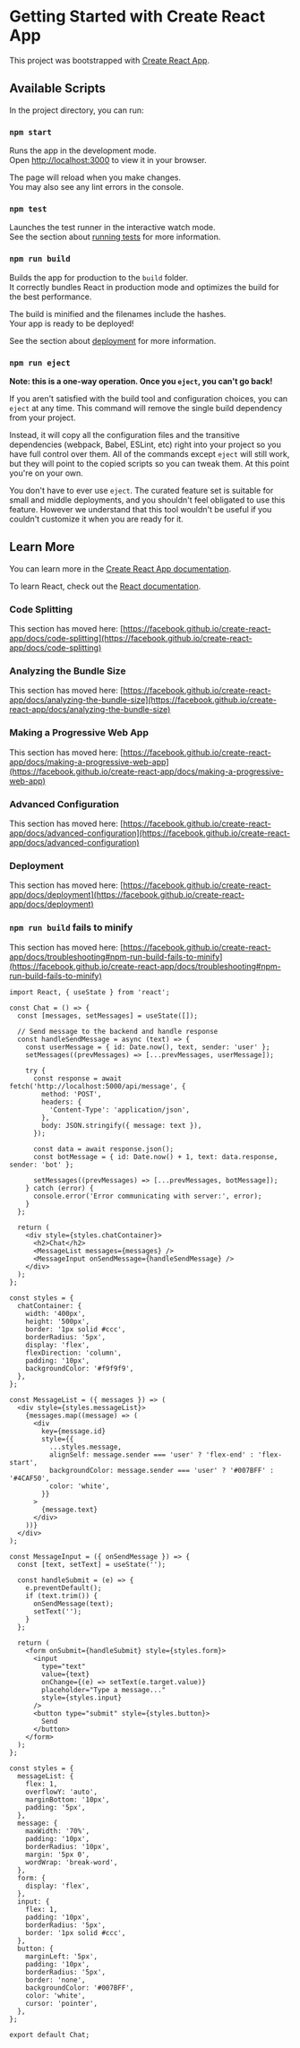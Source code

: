 # Getting Started with Create React App

This project was bootstrapped with [Create React App](https://github.com/facebook/create-react-app).

## Available Scripts

In the project directory, you can run:

### `npm start`

Runs the app in the development mode.\
Open [http://localhost:3000](http://localhost:3000) to view it in your browser.

The page will reload when you make changes.\
You may also see any lint errors in the console.

### `npm test`

Launches the test runner in the interactive watch mode.\
See the section about [running tests](https://facebook.github.io/create-react-app/docs/running-tests) for more information.

### `npm run build`

Builds the app for production to the `build` folder.\
It correctly bundles React in production mode and optimizes the build for the best performance.

The build is minified and the filenames include the hashes.\
Your app is ready to be deployed!

See the section about [deployment](https://facebook.github.io/create-react-app/docs/deployment) for more information.

### `npm run eject`

**Note: this is a one-way operation. Once you `eject`, you can't go back!**

If you aren't satisfied with the build tool and configuration choices, you can `eject` at any time. This command will remove the single build dependency from your project.

Instead, it will copy all the configuration files and the transitive dependencies (webpack, Babel, ESLint, etc) right into your project so you have full control over them. All of the commands except `eject` will still work, but they will point to the copied scripts so you can tweak them. At this point you're on your own.

You don't have to ever use `eject`. The curated feature set is suitable for small and middle deployments, and you shouldn't feel obligated to use this feature. However we understand that this tool wouldn't be useful if you couldn't customize it when you are ready for it.

## Learn More

You can learn more in the [Create React App documentation](https://facebook.github.io/create-react-app/docs/getting-started).

To learn React, check out the [React documentation](https://reactjs.org/).

### Code Splitting

This section has moved here: [https://facebook.github.io/create-react-app/docs/code-splitting](https://facebook.github.io/create-react-app/docs/code-splitting)

### Analyzing the Bundle Size

This section has moved here: [https://facebook.github.io/create-react-app/docs/analyzing-the-bundle-size](https://facebook.github.io/create-react-app/docs/analyzing-the-bundle-size)

### Making a Progressive Web App

This section has moved here: [https://facebook.github.io/create-react-app/docs/making-a-progressive-web-app](https://facebook.github.io/create-react-app/docs/making-a-progressive-web-app)

### Advanced Configuration

This section has moved here: [https://facebook.github.io/create-react-app/docs/advanced-configuration](https://facebook.github.io/create-react-app/docs/advanced-configuration)

### Deployment

This section has moved here: [https://facebook.github.io/create-react-app/docs/deployment](https://facebook.github.io/create-react-app/docs/deployment)

### `npm run build` fails to minify

This section has moved here: [https://facebook.github.io/create-react-app/docs/troubleshooting#npm-run-build-fails-to-minify](https://facebook.github.io/create-react-app/docs/troubleshooting#npm-run-build-fails-to-minify)

```
import React, { useState } from 'react';

const Chat = () => {
  const [messages, setMessages] = useState([]);

  // Send message to the backend and handle response
  const handleSendMessage = async (text) => {
    const userMessage = { id: Date.now(), text, sender: 'user' };
    setMessages((prevMessages) => [...prevMessages, userMessage]);

    try {
      const response = await fetch('http://localhost:5000/api/message', {
        method: 'POST',
        headers: {
          'Content-Type': 'application/json',
        },
        body: JSON.stringify({ message: text }),
      });

      const data = await response.json();
      const botMessage = { id: Date.now() + 1, text: data.response, sender: 'bot' };

      setMessages((prevMessages) => [...prevMessages, botMessage]);
    } catch (error) {
      console.error('Error communicating with server:', error);
    }
  };

  return (
    <div style={styles.chatContainer}>
      <h2>Chat</h2>
      <MessageList messages={messages} />
      <MessageInput onSendMessage={handleSendMessage} />
    </div>
  );
};

const styles = {
  chatContainer: {
    width: '400px',
    height: '500px',
    border: '1px solid #ccc',
    borderRadius: '5px',
    display: 'flex',
    flexDirection: 'column',
    padding: '10px',
    backgroundColor: '#f9f9f9',
  },
};

const MessageList = ({ messages }) => (
  <div style={styles.messageList}>
    {messages.map((message) => (
      <div
        key={message.id}
        style={{
          ...styles.message,
          alignSelf: message.sender === 'user' ? 'flex-end' : 'flex-start',
          backgroundColor: message.sender === 'user' ? '#007BFF' : '#4CAF50',
          color: 'white',
        }}
      >
        {message.text}
      </div>
    ))}
  </div>
);

const MessageInput = ({ onSendMessage }) => {
  const [text, setText] = useState('');

  const handleSubmit = (e) => {
    e.preventDefault();
    if (text.trim()) {
      onSendMessage(text);
      setText('');
    }
  };

  return (
    <form onSubmit={handleSubmit} style={styles.form}>
      <input
        type="text"
        value={text}
        onChange={(e) => setText(e.target.value)}
        placeholder="Type a message..."
        style={styles.input}
      />
      <button type="submit" style={styles.button}>
        Send
      </button>
    </form>
  );
};

const styles = {
  messageList: {
    flex: 1,
    overflowY: 'auto',
    marginBottom: '10px',
    padding: '5px',
  },
  message: {
    maxWidth: '70%',
    padding: '10px',
    borderRadius: '10px',
    margin: '5px 0',
    wordWrap: 'break-word',
  },
  form: {
    display: 'flex',
  },
  input: {
    flex: 1,
    padding: '10px',
    borderRadius: '5px',
    border: '1px solid #ccc',
  },
  button: {
    marginLeft: '5px',
    padding: '10px',
    borderRadius: '5px',
    border: 'none',
    backgroundColor: '#007BFF',
    color: 'white',
    cursor: 'pointer',
  },
};

export default Chat;

```